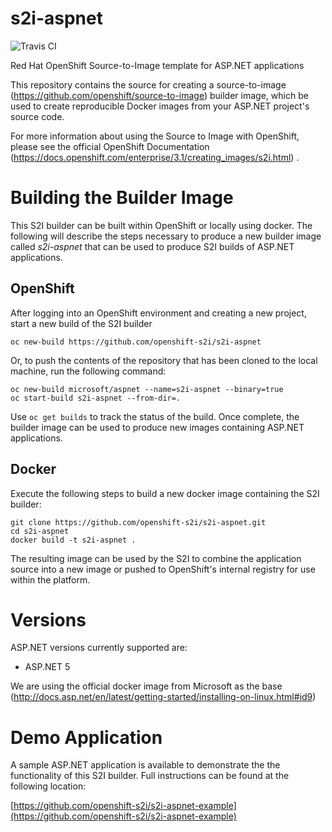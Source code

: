 # s2i-aspnet
![Travis CI](https://travis-ci.org/openshift-s2i/s2i-aspnet.svg?branch=master)

Red Hat OpenShift Source-to-Image template for ASP.NET applications

This repository contains the source for creating a
source-to-image (https://github.com/openshift/source-to-image) builder image,
which be used to create reproducible Docker images from your ASP.NET project's
source code.

For more information about using the Source to Image with OpenShift, please see
the official OpenShift Documentation (https://docs.openshift.com/enterprise/3.1/creating_images/s2i.html) .

# Building the Builder Image

This S2I builder can be built within OpenShift or locally using docker. The following will describe the steps necessary to produce a new builder image called *s2i-aspnet* that can be used to produce S2I builds of ASP.NET applications. 

## OpenShift

After logging into an OpenShift environment and creating a new project, start a new build of the S2I builder

    oc new-build https://github.com/openshift-s2i/s2i-aspnet

Or, to push the contents of the repository that has been cloned to the local machine, run the following command:

```
oc new-build microsoft/aspnet --name=s2i-aspnet --binary=true
oc start-build s2i-aspnet --from-dir=.
```
	
Use `oc get builds` to track the status of the build. Once complete, the builder image can be used to produce new images containing ASP.NET applications.
 
## Docker

Execute the following steps to build a new docker image containing the S2I builder:

```
git clone https://github.com/openshift-s2i/s2i-aspnet.git
cd s2i-aspnet
docker build -t s2i-aspnet .
```

The resulting image can be used by the S2I to combine the application source into a new image or pushed to OpenShift's internal registry for use within the platform.


# Versions

ASP.NET versions currently supported are:

* ASP.NET 5

We are using the official docker image from Microsoft as the base (http://docs.asp.net/en/latest/getting-started/installing-on-linux.html#id9)

# Demo Application

A sample ASP.NET application is available to demonstrate the the functionality of this S2I builder. Full instructions can be found at the following location:
 
[https://github.com/openshift-s2i/s2i-aspnet-example](https://github.com/openshift-s2i/s2i-aspnet-example)


